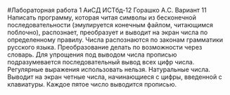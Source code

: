#Лабораторная работа 1 АиСД ИСТбд-12 Горашко А.С. Вариант 11 Написать программу, которая читая символы из бесконечной последовательности (эмулируется конечным файлом, читающимся поблочно), распознает, преобразует и выводит на экран числа по определенному правилу. Числа распознаются по законам грамматики русского языка. Преобразование делать по возможности через словарь. Для упрощения под выводом числа прописью подразумевается последовательный вывод всех цифр числа. Регулярные выражения использовать нельзя.
Натуральные числа. Выводит на экран четные числа, начинающиеся с цифры, введенной с клавиатуры. Каждое пятое число выводится прописью.

